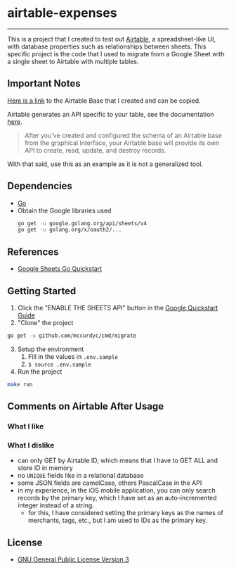 # airtable-expenses
---

This is a project that I created to test out [Airtable](https://airtable.com/),
a spreadsheet-like UI, with database properties such as relationships between
sheets. This specific project is the code that I used to migrate from a Google Sheet
with a single sheet to Airtable with multiple tables.

## Important Notes

[Here is a link](https://airtable.com/shrRW6c3cMnoiz3KB) to the Airtable Base that I created
and can be copied.

Airtable generates an API specific to your table, see the documentation [here](https://airtable.com/api).
> After you’ve created and configured the schema of an Airtable base from the graphical
> interface, your Airtable base will provide its own API to create, read, update,
> and destroy records.

With that said, use this as an example as it is not a generalized tool.

## Dependencies
+ [Go](https://golang.org/doc/install)
+ Obtain the Google libraries used
  ```bash
  go get -u google.golang.org/api/sheets/v4
  go get -u golang.org/x/oauth2/...
  ```

## References
+ [Google Sheets Go Quickstart](https://developers.google.com/sheets/api/quickstart/go)

## Getting Started
1. Click the "ENABLE THE SHEETS API" button in the [Google Quickstart Guide](https://developers.google.com/sheets/api/quickstart/go)
2. "Clone" the project
  ```bash
  go get -u github.com/mccurdyc/cmd/migrate
  ```
3. Setup the environment
    1. Fill in the values in `.env.sample`
    2. `$ source .env.sample`
4. Run the project
  ```bash
  make run
  ```

## Comments on Airtable After Usage

### What I like

### What I dislike
+ can only GET by Airtable ID, which means that I have to GET ALL and store ID in memory
+ no `UNIQUE` fields like in a relational database
+ some JSON fields are camelCase, others PascalCase in the API
+ in my experience, in the iOS mobile application, you can only search records
  by the primary key, which I have set as an auto-incremented integer instead of a string.
  + for this, I have considered setting the primary keys as the names of merchants, tags, etc.,
    but I am used to IDs as the primary key.

## License
+ [GNU General Public License Version 3](./LICENSE)
